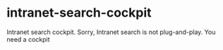 # intranet-search-cockpit
Intranet search cockpit. Sorry, Intranet search is not plug-and-play. You need a cockpit
